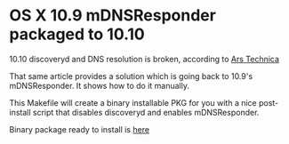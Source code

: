 # OS X 10.9 mDNSResponder packaged to 10.10

10.10 discoveryd and DNS resolution is broken, according to [Ars Technica](http://arstechnica.com/apple/2015/01/12/why-dns-in-os-x-10-10-is-broken-and-what-you-can-do-to-fix-it/)

That same article provides a solution which is going back to 10.9's mDNSResponder. It shows how to do it manually.

This Makefile will create a binary installable PKG for you with a nice post-install script that disables discoveryd and enables mDNSResponder.

Binary package ready to install is [here](https://avi.alkalay.net/software/mDNSResponder/)
